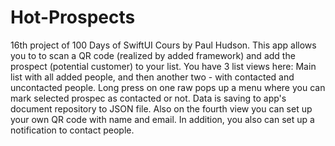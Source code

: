 # Hot-Prospects
16th project of 100 Days of SwiftUI Cours by Paul Hudson. This app allows you to to scan a QR code (realized by added framework) and add the prospect (potential customer) to your list. You have 3 list views here: Main list with all added people, and then another two - with contacted and uncontacted people. Long press on one raw pops up a menu where you can mark selected prospec as contacted or not. Data is saving to app's document repository to JSON file. Also on the fourth view you can set up your own QR code with name and email. In addition, you also can set up a notification to contact people.

